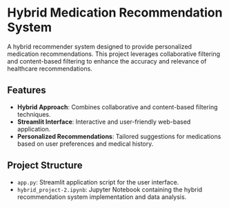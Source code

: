 # Hybrid Medication Recommendation System

A hybrid recommender system designed to provide personalized medication recommendations. This project leverages collaborative filtering and content-based filtering to enhance the accuracy and relevance of healthcare recommendations.

## Features
- **Hybrid Approach**: Combines collaborative and content-based filtering techniques.
- **Streamlit Interface**: Interactive and user-friendly web-based application.
- **Personalized Recommendations**: Tailored suggestions for medications based on user preferences and medical history.

## Project Structure
- `app.py`: Streamlit application script for the user interface.
- `hybrid_project-2.ipynb`: Jupyter Notebook containing the hybrid recommendation system implementation and data analysis.

